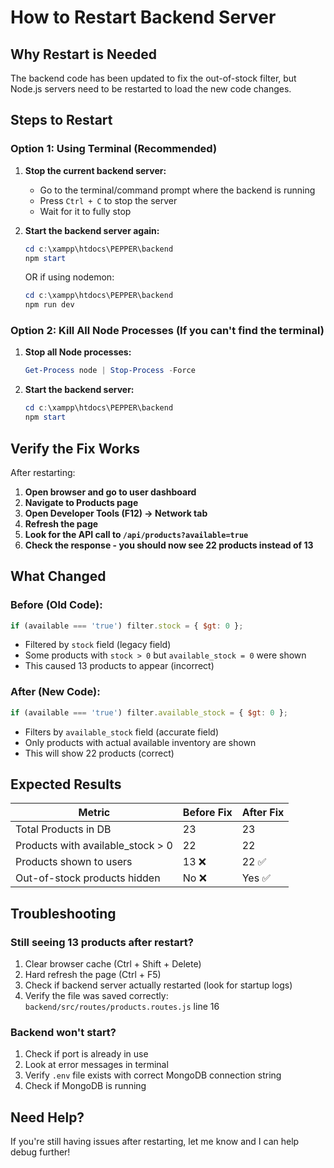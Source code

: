 # How to Restart Backend Server

## Why Restart is Needed
The backend code has been updated to fix the out-of-stock filter, but Node.js servers need to be restarted to load the new code changes.

## Steps to Restart

### Option 1: Using Terminal (Recommended)
1. **Stop the current backend server:**
   - Go to the terminal/command prompt where the backend is running
   - Press `Ctrl + C` to stop the server
   - Wait for it to fully stop

2. **Start the backend server again:**
   ```powershell
   cd c:\xampp\htdocs\PEPPER\backend
   npm start
   ```
   OR if using nodemon:
   ```powershell
   cd c:\xampp\htdocs\PEPPER\backend
   npm run dev
   ```

### Option 2: Kill All Node Processes (If you can't find the terminal)
1. **Stop all Node processes:**
   ```powershell
   Get-Process node | Stop-Process -Force
   ```

2. **Start the backend server:**
   ```powershell
   cd c:\xampp\htdocs\PEPPER\backend
   npm start
   ```

## Verify the Fix Works

After restarting:

1. **Open browser and go to user dashboard**
2. **Navigate to Products page**
3. **Open Developer Tools (F12) → Network tab**
4. **Refresh the page**
5. **Look for the API call to `/api/products?available=true`**
6. **Check the response - you should now see 22 products instead of 13**

## What Changed

### Before (Old Code):
```javascript
if (available === 'true') filter.stock = { $gt: 0 };
```
- Filtered by `stock` field (legacy field)
- Some products with `stock > 0` but `available_stock = 0` were shown
- This caused 13 products to appear (incorrect)

### After (New Code):
```javascript
if (available === 'true') filter.available_stock = { $gt: 0 };
```
- Filters by `available_stock` field (accurate field)
- Only products with actual available inventory are shown
- This will show 22 products (correct)

## Expected Results

| Metric | Before Fix | After Fix |
|--------|-----------|-----------|
| Total Products in DB | 23 | 23 |
| Products with available_stock > 0 | 22 | 22 |
| Products shown to users | 13 ❌ | 22 ✅ |
| Out-of-stock products hidden | No ❌ | Yes ✅ |

## Troubleshooting

### Still seeing 13 products after restart?
1. Clear browser cache (Ctrl + Shift + Delete)
2. Hard refresh the page (Ctrl + F5)
3. Check if backend server actually restarted (look for startup logs)
4. Verify the file was saved correctly: `backend/src/routes/products.routes.js` line 16

### Backend won't start?
1. Check if port is already in use
2. Look at error messages in terminal
3. Verify `.env` file exists with correct MongoDB connection string
4. Check if MongoDB is running

## Need Help?
If you're still having issues after restarting, let me know and I can help debug further!